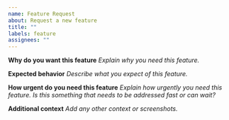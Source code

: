 ```yaml
---
name: Feature Request
about: Request a new feature
title: ""
labels: feature
assignees: ""
---
```


**Why do you want this feature**
_Explain why you need this feature._

**Expected behavior**
_Describe what you expect of this feature._

**How urgent do you need this feature**
_Explain how urgently you need this feature. Is this something that needs to be addressed fast or can wait?_

**Additional context**
_Add any other context or screenshots._
